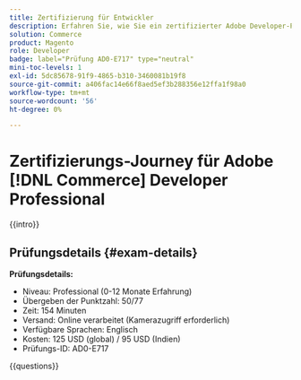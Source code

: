 ```yaml
---
title: Zertifizierung für Entwickler
description: Erfahren Sie, wie Sie ein zertifizierter Adobe Developer-Profi in Adobe [!DNL Commerce] werden.
solution: Commerce
product: Magento
role: Developer
badge: label="Prüfung AD0-E717" type="neutral"
mini-toc-levels: 1
exl-id: 5dc85678-91f9-4865-b310-3460081b19f8
source-git-commit: a406fac14e66f8aed5ef3b288356e12ffa1f98a0
workflow-type: tm+mt
source-wordcount: '56'
ht-degree: 0%

---
```


# Zertifizierungs-Journey für Adobe [!DNL Commerce] Developer Professional

{{intro}}

## Prüfungsdetails {#exam-details}

**Prüfungsdetails:**

* Niveau: Professional (0-12 Monate Erfahrung)
* Übergeben der Punktzahl: 50/77
* Zeit: 154 Minuten
* Versand: Online verarbeitet (Kamerazugriff erforderlich)
* Verfügbare Sprachen: Englisch
* Kosten: 125 USD (global) / 95 USD (Indien)
* Prüfungs-ID: AD0-E717

{{questions}}

